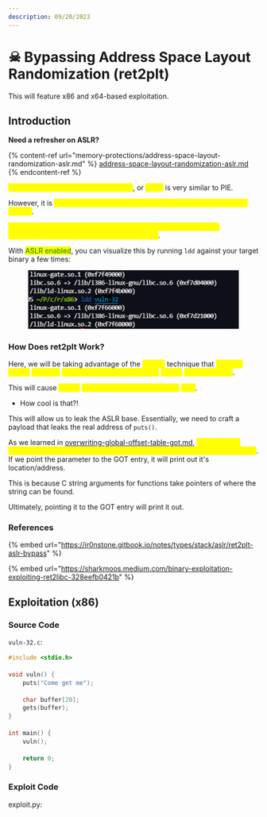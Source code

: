```yaml
---
description: 09/20/2023
---
```


# ☠ Bypassing Address Space Layout Randomization (ret2plt)

This will feature x86 and x64-based exploitation.

## Introduction

**Need a refresher on ASLR?**

{% content-ref url="memory-protections/address-space-layout-randomization-aslr.md" %}
[address-space-layout-randomization-aslr.md](memory-protections/address-space-layout-randomization-aslr.md)
{% endcontent-ref %}

<mark style="color:yellow;">Address Space Layout Randomization</mark>, or <mark style="color:yellow;">ASLR</mark> is very similar to PIE.&#x20;

However, it is <mark style="color:yellow;">implemented at the kernel level of the underlying operating system</mark>.

<mark style="color:yellow;">The base address of the string and the functions are going to be randomized with each execution of the binary</mark>.

With <mark style="color:green;">ASLR enabled</mark>, you can visualize this by running `ldd` against your target binary a few times:

<figure><img src="../.gitbook/assets/image (145).png" alt=""><figcaption></figcaption></figure>

### How Does ret2plt Work?

Here, we will be taking advantage of the <mark style="color:yellow;">**ret2plt**</mark> technique that <mark style="color:yellow;">involves calling</mark> <mark style="color:yellow;"></mark><mark style="color:yellow;">`puts@plt`</mark> <mark style="color:yellow;"></mark><mark style="color:yellow;">and passing the GOT entry of</mark> <mark style="color:yellow;"></mark><mark style="color:yellow;">`puts()`</mark> <mark style="color:yellow;"></mark><mark style="color:yellow;">as a parameter</mark>.

This will cause <mark style="color:yellow;">`puts()`</mark> <mark style="color:yellow;"></mark><mark style="color:yellow;">to print out its own address in</mark> <mark style="color:yellow;"></mark><mark style="color:yellow;">`libc`</mark>.

* How cool is that?!

This will allow us to leak the ASLR base. Essentially, we need to craft a payload that leaks the real address of `puts()`.&#x20;

As we learned in [overwriting-global-offset-table-got.md](overwriting-global-offset-table-got.md "mention"), <mark style="color:yellow;">we know that calling the PLT entry of the function is the same as calling the function itself</mark>. If we point the parameter to the GOT entry, it will print out it's location/address.

This is because C string arguments for functions take pointers of where the string can be found.

Ultimately, pointing it to the GOT entry will print it out.

### References

{% embed url="https://ir0nstone.gitbook.io/notes/types/stack/aslr/ret2plt-aslr-bypass" %}

{% embed url="https://sharkmoos.medium.com/binary-exploitation-exploiting-ret2libc-328eefb0421b" %}

## Exploitation (x86)

### Source Code

`vuln-32.c`:

```c
#include <stdio.h>

void vuln() {
    puts("Come get me");

    char buffer[20];
    gets(buffer);
}

int main() {
    vuln();

    return 0;
}
```

### Exploit Code

exploit.py:

```python
```
